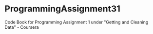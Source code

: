 ProgrammingAssignment31
=======================

Code Book for Programming Assignment 1 under "Getting and Cleaning Data" - Coursera
